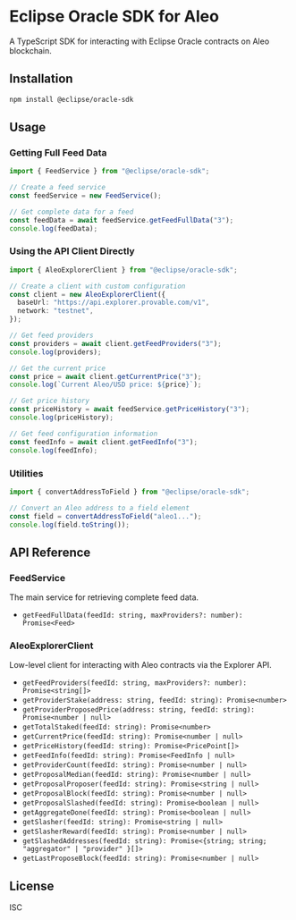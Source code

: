 # Eclipse Oracle SDK for Aleo

A TypeScript SDK for interacting with Eclipse Oracle contracts on Aleo blockchain.

## Installation

```bash
npm install @eclipse/oracle-sdk
```

## Usage

### Getting Full Feed Data

```typescript
import { FeedService } from "@eclipse/oracle-sdk";

// Create a feed service
const feedService = new FeedService();

// Get complete data for a feed
const feedData = await feedService.getFeedFullData("3");
console.log(feedData);
```

### Using the API Client Directly

```typescript
import { AleoExplorerClient } from "@eclipse/oracle-sdk";

// Create a client with custom configuration
const client = new AleoExplorerClient({
  baseUrl: "https://api.explorer.provable.com/v1",
  network: "testnet",
});

// Get feed providers
const providers = await client.getFeedProviders("3");
console.log(providers);

// Get the current price
const price = await client.getCurrentPrice("3");
console.log(`Current Aleo/USD price: ${price}`);

// Get price history
const priceHistory = await feedService.getPriceHistory("3");
console.log(priceHistory);

// Get feed configuration information
const feedInfo = await client.getFeedInfo("3");
console.log(feedInfo);
```

### Utilities

```typescript
import { convertAddressToField } from "@eclipse/oracle-sdk";

// Convert an Aleo address to a field element
const field = convertAddressToField("aleo1...");
console.log(field.toString());
```

## API Reference

### FeedService

The main service for retrieving complete feed data.

- `getFeedFullData(feedId: string, maxProviders?: number): Promise<Feed>`

### AleoExplorerClient

Low-level client for interacting with Aleo contracts via the Explorer API.

- `getFeedProviders(feedId: string, maxProviders?: number): Promise<string[]>`
- `getProviderStake(address: string, feedId: string): Promise<number>`
- `getProviderProposedPrice(address: string, feedId: string): Promise<number | null>`
- `getTotalStaked(feedId: string): Promise<number>`
- `getCurrentPrice(feedId: string): Promise<number | null>`
- `getPriceHistory(feedId: string): Promise<PricePoint[]>`
- `getFeedInfo(feedId: string): Promise<FeedInfo | null>`
- `getProviderCount(feedId: string): Promise<number | null>`
- `getProposalMedian(feedId: string): Promise<number | null>`
- `getProposalProposer(feedId: string): Promise<string | null>`
- `getProposalBlock(feedId: string): Promise<number | null>`
- `getProposalSlashed(feedId: string): Promise<boolean | null>`
- `getAggregateDone(feedId: string): Promise<boolean | null>`
- `getSlasher(feedId: string): Promise<string | null>`
- `getSlasherReward(feedId: string): Promise<number | null>`
- `getSlashedAddresses(feedId: string): Promise<{string; string; "aggregator" | "provider" }[]>`
- `getLastProposeBlock(feedId: string): Promise<number | null>`

## License

ISC
